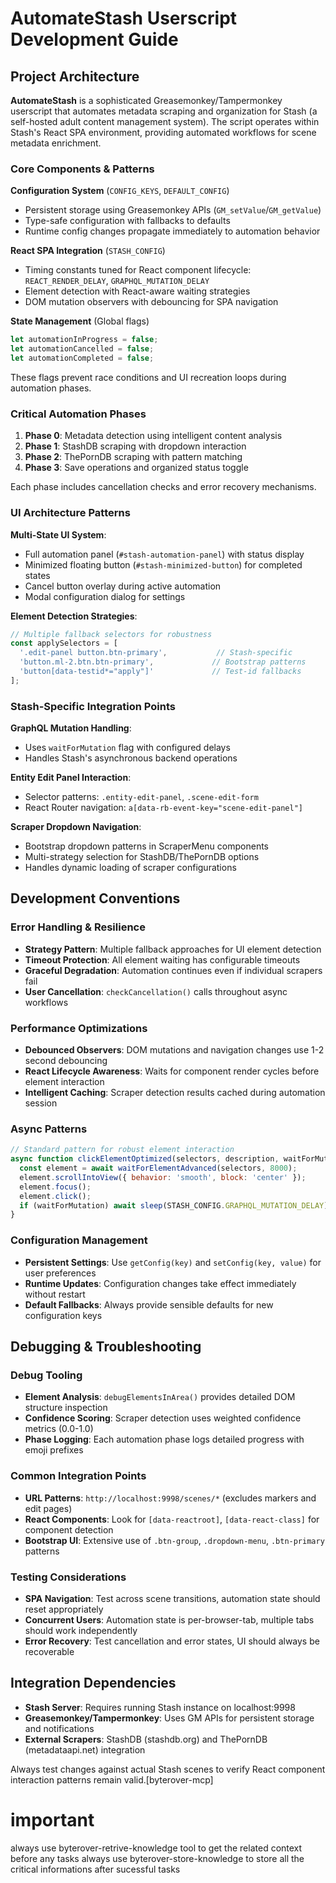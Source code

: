 # AutomateStash Userscript Development Guide

## Project Architecture

**AutomateStash** is a sophisticated Greasemonkey/Tampermonkey userscript that automates metadata scraping and organization for Stash (a self-hosted adult content management system). The script operates within Stash's React SPA environment, providing automated workflows for scene metadata enrichment.

### Core Components & Patterns

**Configuration System** (`CONFIG_KEYS`, `DEFAULT_CONFIG`)
- Persistent storage using Greasemonkey APIs (`GM_setValue`/`GM_getValue`)
- Type-safe configuration with fallbacks to defaults
- Runtime config changes propagate immediately to automation behavior

**React SPA Integration** (`STASH_CONFIG`)
- Timing constants tuned for React component lifecycle: `REACT_RENDER_DELAY`, `GRAPHQL_MUTATION_DELAY`
- Element detection with React-aware waiting strategies
- DOM mutation observers with debouncing for SPA navigation

**State Management** (Global flags)
```javascript
let automationInProgress = false;
let automationCancelled = false; 
let automationCompleted = false;
```
These flags prevent race conditions and UI recreation loops during automation phases.

### Critical Automation Phases

1. **Phase 0**: Metadata detection using intelligent content analysis
2. **Phase 1**: StashDB scraping with dropdown interaction  
3. **Phase 2**: ThePornDB scraping with pattern matching
4. **Phase 3**: Save operations and organized status toggle

Each phase includes cancellation checks and error recovery mechanisms.

### UI Architecture Patterns

**Multi-State UI System**:
- Full automation panel (`#stash-automation-panel`) with status display
- Minimized floating button (`#stash-minimized-button`) for completed states
- Cancel button overlay during active automation
- Modal configuration dialog for settings

**Element Detection Strategies**:
```javascript
// Multiple fallback selectors for robustness
const applySelectors = [
  '.edit-panel button.btn-primary',           // Stash-specific
  'button.ml-2.btn.btn-primary',             // Bootstrap patterns  
  'button[data-testid*="apply"]'             // Test-id fallbacks
];
```

### Stash-Specific Integration Points

**GraphQL Mutation Handling**:
- Uses `waitForMutation` flag with configured delays
- Handles Stash's asynchronous backend operations

**Entity Edit Panel Interaction**:
- Selector patterns: `.entity-edit-panel`, `.scene-edit-form`
- React Router navigation: `a[data-rb-event-key="scene-edit-panel"]`

**Scraper Dropdown Navigation**:
- Bootstrap dropdown patterns in ScraperMenu components
- Multi-strategy selection for StashDB/ThePornDB options
- Handles dynamic loading of scraper configurations

## Development Conventions

### Error Handling & Resilience
- **Strategy Pattern**: Multiple fallback approaches for UI element detection
- **Timeout Protection**: All element waiting has configurable timeouts
- **Graceful Degradation**: Automation continues even if individual scrapers fail
- **User Cancellation**: `checkCancellation()` calls throughout async workflows

### Performance Optimizations
- **Debounced Observers**: DOM mutations and navigation changes use 1-2 second debouncing
- **React Lifecycle Awareness**: Waits for component render cycles before element interaction
- **Intelligent Caching**: Scraper detection results cached during automation session

### Async Patterns
```javascript
// Standard pattern for robust element interaction
async function clickElementOptimized(selectors, description, waitForMutation = false) {
  const element = await waitForElementAdvanced(selectors, 8000);
  element.scrollIntoView({ behavior: 'smooth', block: 'center' });
  element.focus();
  element.click();
  if (waitForMutation) await sleep(STASH_CONFIG.GRAPHQL_MUTATION_DELAY);
}
```

### Configuration Management
- **Persistent Settings**: Use `getConfig(key)` and `setConfig(key, value)` for user preferences
- **Runtime Updates**: Configuration changes take effect immediately without restart
- **Default Fallbacks**: Always provide sensible defaults for new configuration keys

## Debugging & Troubleshooting

### Debug Tooling
- **Element Analysis**: `debugElementsInArea()` provides detailed DOM structure inspection
- **Confidence Scoring**: Scraper detection uses weighted confidence metrics (0.0-1.0)
- **Phase Logging**: Each automation phase logs detailed progress with emoji prefixes

### Common Integration Points
- **URL Patterns**: `http://localhost:9998/scenes/*` (excludes markers and edit pages)
- **React Components**: Look for `[data-reactroot]`, `[data-react-class]` for component detection
- **Bootstrap UI**: Extensive use of `.btn-group`, `.dropdown-menu`, `.btn-primary` patterns

### Testing Considerations
- **SPA Navigation**: Test across scene transitions, automation state should reset appropriately  
- **Concurrent Users**: Automation state is per-browser-tab, multiple tabs should work independently
- **Error Recovery**: Test cancellation and error states, UI should always be recoverable

## Integration Dependencies

- **Stash Server**: Requires running Stash instance on localhost:9998
- **Greasemonkey/Tampermonkey**: Uses GM APIs for persistent storage and notifications
- **External Scrapers**: StashDB (stashdb.org) and ThePornDB (metadataapi.net) integration

Always test changes against actual Stash scenes to verify React component interaction patterns remain valid.[byterover-mcp]

# important 
always use byterover-retrive-knowledge tool to get the related context before any tasks 
always use byterover-store-knowledge to store all the critical informations after sucessful tasks